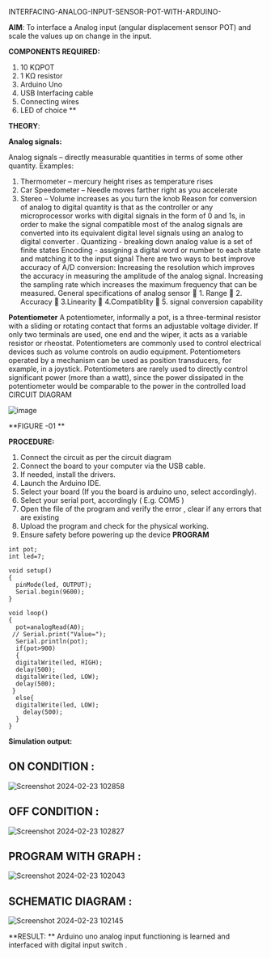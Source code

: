  INTERFACING-ANALOG-INPUT-SENSOR-POT-WITH-ARDUINO-




**AIM**:  To interface a Analog  input (angular displacement sensor POT) and scale the values up on change in the input.


**COMPONENTS REQUIRED:**
1.	10 KΩPOT
2.	1 KΩ resistor 
3.	Arduino Uno 
4.	USB Interfacing cable 
5.	Connecting wires 
6.	LED of choice 
**


**THEORY**: 

**Analog signals:**

Analog signals – directly measurable quantities in terms of some other quantity.
Examples:
1. Thermometer – mercury height rises as temperature rises
2. Car Speedometer – Needle moves farther right as you accelerate
3. Stereo – Volume increases as you turn the knob
Reason for conversion of analog to digital quantity is that as the controller or any microprocessor works with digital signals in the form of 0 and 1s, in order to make the signal compatible  most of the analog signals are converted into its equivalent digital level signals using an analog to digital converter .
Quantizing - breaking down analog value is a set of finite states
Encoding - assigning a digital word or number to each state and matching it to the input signal
 There are two ways to best improve accuracy of A/D conversion:
Increasing the resolution which improves the accuracy in measuring the amplitude of the analog signal.
Increasing the sampling rate which increases the maximum frequency that can be measured.
General specifications of analog sensor
	1. Range
	2. Accuracy
	3.Linearity
	4.Compatiblity
	5. signal conversion capability

**Potentiometer**
A potentiometer, informally a pot, is a three-terminal resistor with a sliding or rotating contact that forms an adjustable voltage divider. If only two terminals are used, one end and the wiper, it acts as a variable resistor or rheostat.
Potentiometers are commonly used to control electrical devices such as volume controls on audio equipment. Potentiometers operated by a mechanism can be used as position transducers, for example, in a joystick. Potentiometers are rarely used to directly control significant power (more than a watt), since the power dissipated in the potentiometer would be comparable to the power in the controlled load
CIRCUIT DIAGRAM





![image](https://user-images.githubusercontent.com/36288975/163530788-eec3cdc3-95e8-4d2d-8349-6d0ea4c9439c.png)

**FIGURE -01
**

**PROCEDURE:**

1.	Connect the circuit as per the circuit diagram 
2.	Connect the board to your computer via the USB cable.
3.	If needed, install the drivers.
4.	Launch the Arduino IDE.
5.	Select your board (If you the board is arduino uno, select accordingly).
6.	Select your serial port, accordingly ( E.g. COM5 )
7.	Open the file of the program  and verify the error , clear if any errors that are existing 
8.	Upload the program and check for the physical working. 
9.	Ensure safety before powering up the device 
**PROGRAM** 
```
int pot;
int led=7;

void setup()
{
  pinMode(led, OUTPUT);
  Serial.begin(9600);
}

void loop()
{
  pot=analogRead(A0);
 // Serial.print("Value=");
  Serial.println(pot);
  if(pot>900)
  {
  digitalWrite(led, HIGH);
  delay(500); 
  digitalWrite(led, LOW);
  delay(500); 
 }
  else{
  digitalWrite(led, LOW);
    delay(500);
  }
}
```

**Simulation output:** 
## ON CONDITION :
![Screenshot 2024-02-23 102858](https://github.com/MARXINLIJO/EXPERIMENT-NO--02-INTERFACING-ANALOG-INPUT-SENSOR-POT-WITH-ARDUINO-/assets/145742540/ffa0b88c-8c64-405a-b6c8-88a02ff45abc)

## OFF CONDITION :
![Screenshot 2024-02-23 102827](https://github.com/MARXINLIJO/EXPERIMENT-NO--02-INTERFACING-ANALOG-INPUT-SENSOR-POT-WITH-ARDUINO-/assets/145742540/f786af7a-7546-4aea-991f-593b1b1e0eaa)

## PROGRAM WITH GRAPH :
![Screenshot 2024-02-23 102043](https://github.com/MARXINLIJO/EXPERIMENT-NO--02-INTERFACING-ANALOG-INPUT-SENSOR-POT-WITH-ARDUINO-/assets/145742540/6e560975-af56-4e72-894c-4b0824454315)

## SCHEMATIC DIAGRAM :
![Screenshot 2024-02-23 102145](https://github.com/MARXINLIJO/EXPERIMENT-NO--02-INTERFACING-ANALOG-INPUT-SENSOR-POT-WITH-ARDUINO-/assets/145742540/df8f6eb8-5200-4930-a646-022684b86f3b)

**RESULT: ** Arduino uno analog input functioning is learned and interfaced with digital input switch .
